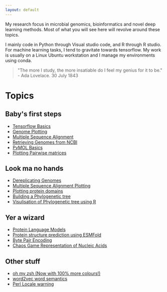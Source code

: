 ```yaml
---
layout: default
---
```


My research focus in microbial genomics, bioinformatics and novel deep learning methods. Most of what you will see here will revolve around these topics.

I mainly code in Python through Visual studio code, and R through R studio. 
For machine learning tasks, I tend to gravitate towards tensorflow. 
My work is usually on a Linux Ubuntu workstation and I manage my environments using conda.

> "The more I study, the more insatiable do I feel my genius for it to be." - Ada Lovelace. 30 July 1843

# Topics

## Baby's first steps

* [Tensorflow Basics](./basics/tf_basics.md)
* [Genome Plotting](./basics/plot_genome.md)
* [Multiple Sequence Alignment](./basics/msa.md)
* [Retrieving Genomes from NCBI](./basics/ncbi_datasets.md)
* [PyMOL Basics](./basics/pymol.md)
* [Plotting Pairwise matrices](./posts/pairwise_matrix.md)

## Look ma no hands
* [Dereplicating Genomes](./posts/skder.md)
* [Multiple Sequence Alignment Plotting](./basics/plot_msa.md)
* [Plotting protein domains](./posts/plot_protein.md)
* [Building a Phylogenetic tree](./posts/tree.md)
* [Visulisation of Phylogenetic tree using R](./posts/phylo.md)

## Yer a wizard

* [Protein Language Models](./posts/plm.md)
* [Protein structure prediction using ESMFold](./posts/esmfold.md)
* [Byte Pair Encoding](./posts/BPE.md)
* [Chaos Game Representation of Nucleic Acids](./posts/cgr.md)

## Other stuff

* [oh my zsh (Now with 100% more colours!)](./others/ohmyzsh.md)
* [word2vec word semantics](./others/word2vec.md)
* [Perl Locale warning](./others/perl.md)
